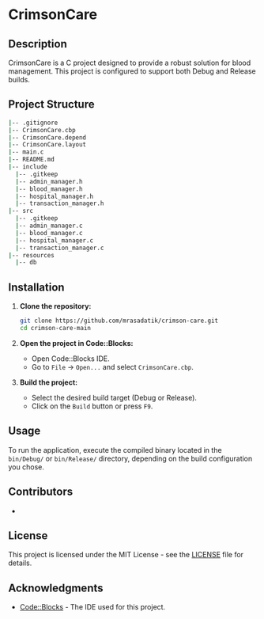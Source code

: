 # CrimsonCare

## Description

CrimsonCare is a C project designed to provide a robust solution for blood management. This project is configured to support both Debug and Release builds.

## Project Structure

```bash
|-- .gitignore
|-- CrimsonCare.cbp
|-- CrimsonCare.depend
|-- CrimsonCare.layout
|-- main.c
|-- README.md
|-- include
  |-- .gitkeep
  |-- admin_manager.h
  |-- blood_manager.h
  |-- hospital_manager.h
  |-- transaction_manager.h
|-- src
  |-- .gitkeep
  |-- admin_manager.c
  |-- blood_manager.c
  |-- hospital_manager.c
  |-- transaction_manager.c
|-- resources
  |-- db
```

## Installation

1. **Clone the repository:**

   ```bash
   git clone https://github.com/mrasadatik/crimson-care.git
   cd crimson-care-main
   ```

2. **Open the project in Code::Blocks:**

   - Open Code::Blocks IDE.
   - Go to `File` -> `Open...` and select `CrimsonCare.cbp`.

3. **Build the project:**
   - Select the desired build target (Debug or Release).
   - Click on the `Build` button or press `F9`.

## Usage

To run the application, execute the compiled binary located in the `bin/Debug/` or `bin/Release/` directory, depending on the build configuration you chose.

## Contributors

-

## License

This project is licensed under the MIT License - see the [LICENSE](LICENSE) file for details.

## Acknowledgments

- [Code::Blocks](http://www.codeblocks.org/) - The IDE used for this project.
